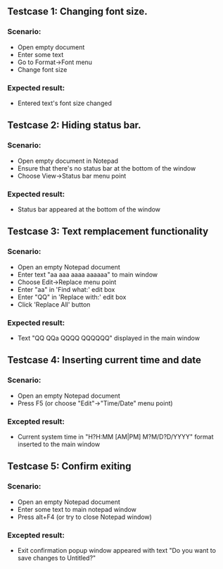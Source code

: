 ## Testcase 1: Changing font size.
### Scenario:
* Open empty document
* Enter some text
* Go to Format->Font menu
* Change font size

### Expected result:
* Entered text's font size changed

## Testcase 2: Hiding status bar.
### Scenario:
* Open empty document in Notepad
* Ensure that there's no status bar at the bottom of the window
* Choose View->Status bar menu point

### Expected result:
* Status bar appeared at the bottom of the window

## Testcase 3: Text remplacement functionality
### Scenario:
* Open an empty Notepad document
* Enter text "aa aaa aaaa aaaaaa" to main window
* Choose Edit->Replace menu point
* Enter "aa" in 'Find what:' edit box
* Enter "QQ" in 'Replace with:' edit box
* Click 'Replace All' button

### Expected result:
* Text "QQ QQa QQQQ QQQQQQ" displayed in the main window

## Testcase 4: Inserting current time and date
### Scenario:
* Open an empty Notepad document
* Press F5 (or choose "Edit"->"Time/Date" menu point)

### Excepted result:
* Current system time in "H?H:MM [AM|PM] M?M/D?D/YYYY" format inserted to the main window

## Testcase 5: Confirm exiting
### Scenario:
* Open an empty Notepad document
* Enter some text to main notepad window
* Press alt+F4 (or try to close Notepad window)

### Excepted result:
* Exit confirmation popup window appeared with text "Do you want to save changes to Untitled?"

